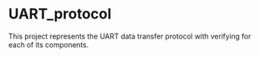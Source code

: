 # UART_protocol
This project represents the UART data transfer protocol with verifying for each of its components.
